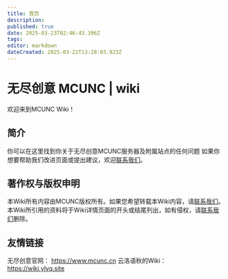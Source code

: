 ```yaml
---
title: 首页
description: 
published: true
date: 2025-03-23T02:46:43.396Z
tags: 
editor: markdown
dateCreated: 2025-03-22T13:28:03.923Z
---
```


# 无尽创意 MCUNC | wiki

欢迎来到MCUNC Wiki！

## 简介

你可以在这里找到你关于无尽创意MCUNC服务器及附属站点的任何问题
如果你想要帮助我们改进页面或提出建议，欢迎[联系我们](/联系我们)。

## 著作权与版权申明

本Wiki所有内容由MCUNC版权所有。如果您希望转载本Wiki内容，请[联系我们](/联系我们)。
本Wiki所引用的资料将于Wiki详情页面的开头或结尾列出，如有侵权，请[联系我们](/联系我们)删除。

## 友情链接

无尽创意官网： <https://www.mcunc.cn>
云洛语秋的Wiki： <https://wiki.ylyq.site>